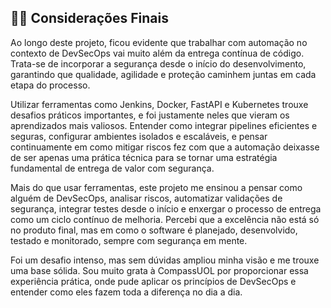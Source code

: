 ## ✍🏻 Considerações Finais

Ao longo deste projeto, ficou evidente que trabalhar com automação no contexto de DevSecOps vai muito além da entrega contínua de código. Trata-se de incorporar a segurança desde o início do desenvolvimento, garantindo que qualidade, agilidade e proteção caminhem juntas em cada etapa do processo.

Utilizar ferramentas como Jenkins, Docker, FastAPI e Kubernetes trouxe desafios práticos importantes, e foi justamente neles que vieram os aprendizados mais valiosos. Entender como integrar pipelines eficientes e seguras, configurar ambientes isolados e escaláveis, e pensar continuamente em como mitigar riscos fez com que a automação deixasse de ser apenas uma prática técnica para se tornar uma estratégia fundamental de entrega de valor com segurança.

Mais do que usar ferramentas, este projeto me ensinou a pensar como alguém de DevSecOps, analisar riscos, automatizar validações de segurança, integrar testes desde o início e enxergar o processo de entrega como um ciclo contínuo de melhoria. Percebi que a excelência não está só no produto final, mas em como o software é planejado, desenvolvido, testado e monitorado, sempre com segurança em mente.

Foi um desafio intenso, mas sem dúvidas ampliou minha visão e me trouxe uma base sólida. Sou muito grata à CompassUOL por proporcionar essa experiência prática, onde pude aplicar os princípios de DevSecOps e entender como eles fazem toda a diferença no dia a dia.
